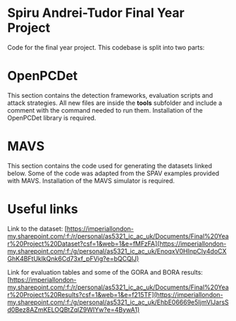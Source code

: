 # Spiru Andrei-Tudor Final Year Project

Code for the final year project. This codebase is split into two parts:

# OpenPCDet

This section contains the detection frameworks, evaluation scripts and attack strategies. All new files are inside the **tools** subfolder and include a comment with the command needed to run them. Installation of the OpenPCDet library is required.

# MAVS

This section contains the code used for generating the datasets linked below. Some of the code was adapted from the SPAV examples provided with MAVS. Installation of the MAVS simulator is required.

# Useful links

Link to the dataset:
[https://imperiallondon-my.sharepoint.com/:f:/r/personal/as5321_ic_ac_uk/Documents/Final%20Year%20Project%20Dataset?csf=1&web=1&e=fMFzFA](https://imperiallondon-my.sharepoint.com/:f:/g/personal/as5321_ic_ac_uk/EnoqxV0HInpCly4doCXGhK4BFtUklkQnk6Cd73xf_pFVig?e=bQCQIJ)

Link for evaluation tables and some of the GORA and BORA results:
[https://imperiallondon-my.sharepoint.com/:f:/r/personal/as5321_ic_ac_uk/Documents/Final%20Year%20Project%20Results?csf=1&web=1&e=f215TF](https://imperiallondon-my.sharepoint.com/:f:/g/personal/as5321_ic_ac_uk/EhbE06669e5IjmVlJarsSd0Bez8AZmKELOQBtZqlZ9WIYw?e=4BywA1)
